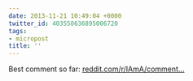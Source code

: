 ```yaml
---
date: 2013-11-21 10:49:04 +0000
twitter_id: 403550636895006720
tags:
- micropost
title: ''
---
```


Best comment so far: [reddit.com/r/IAmA/comment…](http://www.reddit.com/r/IAmA/comments/1r5057/eric_idle_here_ive_brought_john_cleese_terry/cdjmhbt)
